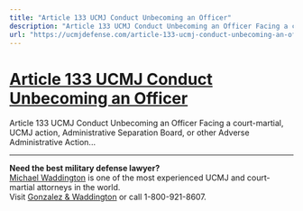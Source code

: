 ```yaml
---
title: "Article 133 UCMJ Conduct Unbecoming an Officer"
description: "Article 133 UCMJ Conduct Unbecoming an Officer Facing a court-martial, UCMJ action, Administrative Separation Board, or other Adverse Administrative Action..."
url: "https://ucmjdefense.com/article-133-ucmj-conduct-unbecoming-an-officer.html"
---
```


# [Article 133 UCMJ Conduct Unbecoming an Officer](https://ucmjdefense.com/article-133-ucmj-conduct-unbecoming-an-officer.html)

Article 133 UCMJ Conduct Unbecoming an Officer Facing a court-martial, UCMJ action, Administrative Separation Board, or other Adverse Administrative Action...

---

**Need the best military defense lawyer?**  
[Michael Waddington](https://ucmjdefense.com/attorneys/michael-stewart-waddington-partner.html) is one of the most experienced UCMJ and court-martial attorneys in the world.  
Visit [Gonzalez & Waddington](https://ucmjdefense.com) or call 1-800-921-8607.
